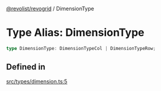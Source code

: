 [@revolist/revogrid](README.md) / DimensionType

# Type Alias: DimensionType

```ts
type DimensionType: DimensionTypeCol | DimensionTypeRow;
```

## Defined in

[src/types/dimension.ts:5](https://github.com/revolist/revogrid/blob/08f5cc514b9bc1666dd85d20f560c0e9b7c7af14/src/types/dimension.ts#L5)
